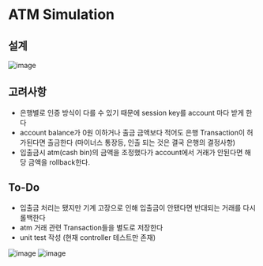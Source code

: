 # ATM Simulation

## 설계
![image](https://github.com/user-attachments/assets/8000d00b-b33c-47bc-bd88-e3ed8eea58bd)

## 고려사항
- 은행별로 인증 방식이 다를 수 있기 때문에 session key를 account 마다 받게 한다
- account balance가 0원 이하거나 출금 금액보다 적어도 은행 Transaction이 허가된다면 출금한다 (마이너스 통장등, 인출 되는 것은 결국 은행의 결정사항)
- 입출금시 atm(cash bin)의 금액을 조정했다가 account에서 거래가 안된다면 해당 금액을 rollback한다.

## To-Do
- 입출금 처리는 됐지만 기계 고장으로 인해 입출금이 안됐다면 반대되는 거래를 다시 롤백한다
- atm 거래 관련 Transaction들을 별도로 저장한다
- unit test 작성 (현재 controller 테스트만 존재)

![image](https://github.com/user-attachments/assets/acc5ff06-3da1-4939-b78b-50e7daba769a)
![image](https://github.com/user-attachments/assets/b11a7fae-689a-4919-adbc-0a79fe8f02c1)
